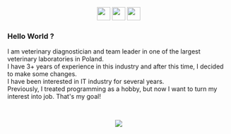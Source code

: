 <p align="center" gap="10px>
    <a href="https://www.linkedin.com/in/filipzebrowski/"><img src="https://cdn2.iconfinder.com/data/icons/social-media-applications/64/social_media_applications_14-linkedin-512.png" width="30px"></a>
    <a href="https://www.facebook.com/f.zebrowski/"><img src="https://cdn2.iconfinder.com/data/icons/social-media-2285/512/1_Facebook_colored_svg_copy-512.png" width="30px"></a>
    <a href="https://www.instagram.com/fil_ski9/"><img src="https://cdn3.iconfinder.com/data/icons/2018-social-media-logotypes/1000/2018_social_media_popular_app_logo_instagram-512.png" width="30px"></a>
</p>

### Hello World ?
I am veterinary diagnostician and team leader in one of the largest veterinary laboratories in Poland.
<br>I have 3+ years of experience in this industry and after this time, I decided to make some changes.
<br>I have been interested in IT industry for several years.
<br>Previously, I treated programming as a hobby, but now I want to turn my interest into job. That's my goal!

<br>
<p align="center">
    <img src="https://skillicons.dev/icons?i=html,css,sass,js,react,git,vscode" />
</p>
